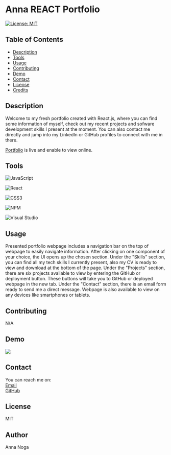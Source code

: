 # Anna REACT Portfolio

 [![License: MIT](https://img.shields.io/badge/License-MIT-yellow.svg)](https://opensource.org/licenses/MIT)

## Table of Contents
  * [Description](#description)
  * [Tools](#tools)
  * [Usage](#usage)
  * [Contributing](#contributing)
  * [Demo](#demo)
  * [Contact](#contact)
  * [License](#license)
  * [Credits](#credits)

## Description
Welcome to my fresh portfolio created with React.js, where you can find some information of myself, check out my recent projects and sofware development skills I present at the moment. You can also contact me directly and jump into my LinkedIn or GitHub profiles to connect with me in there. 

[Portfolio](https://mrsannanoga.github.io/anna-react-portfolio) is live and enable to view online.


## Tools
![JavaScript](https://img.shields.io/badge/javascript-%23323330.svg?style=for-the-badge&logo=javascript&logoColor=%23F7DF1E) 

![React](https://img.shields.io/badge/react-%2320232a.svg?style=for-the-badge&logo=react&logoColor=%2361DAFB) 

![CSS3](https://img.shields.io/badge/css3-%231572B6.svg?style=for-the-badge&logo=css3&logoColor=white)

![NPM](https://img.shields.io/badge/NPM-%23CB3837.svg?style=for-the-badge&logo=npm&logoColor=white)

![Visual Studio](https://img.shields.io/badge/Visual%20Studio-5C2D91.svg?style=for-the-badge&logo=visual-studio&logoColor=white)


## Usage
Presented portfolio webpage includes a navigation bar on the top of webpage to easily navigate information. After clicking on one component of your choice, the UI opens up the chosen section. Under the "Skills" section, you can find all my tech skills I currently present, also my CV is ready to view and download at the bottom of the page. Under the "Projects" section, there are six projects available to view by entering the GitHub or deployment button. These buttons will take you to GitHub or deployed webpage in the new tab. Under the "Contact" section, there is an email form ready to send me a direct message. Webpage is also available to view on any devices like smartphones or tablets.


## Contributing
N\A
      
## Demo

[<img src="/Users/annanoga/bootcamp/challenge-11-due-7.03/anna-react-portfolio/src/assests/img/screenshot.png">](https://youtu.be/Yh3eu-UWsm8 "React Portfolio")

## Contact
You can reach me on: </br>
[Email](mailto:mrs.anna.noga@gmail.com) </br>
[GitHub](https://github.com/mrsannanoga) 

## License
MIT 

## Author
Anna Noga
  